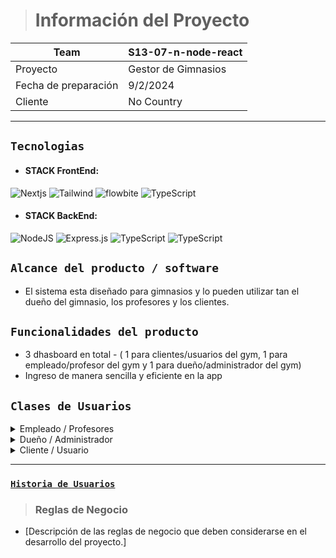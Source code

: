 > # Información del Proyecto

| Team | S13-07-n-node-react |
| --- | --- |
| Proyecto | Gestor de Gimnasios |
| Fecha de preparación | 9/2/2024 |
| Cliente | No Country |

---

## `Tecnologias`

* #### STACK FrontEnd:

![Nextjs](https://img.shields.io/badge/Nextjs-149eca?style=for-the-badge&logo=flowbite&logoColor=fff) ![Tailwind](https://img.shields.io/badge/Tailwind-593D88?style=for-the-badge&logo=redux&logoColor=white) ![flowbite](https://img.shields.io/badge/Sass-CC6699?style=for-the-badge&logo=sass&logoColor=white) ![TypeScript](https://img.shields.io/badge/TypeScript-blue.svg?style=for-the-badge&logo=TypeScript&logoColor=white)

* #### STACK BackEnd:

![NodeJS](https://img.shields.io/badge/Node.js-6DA55F?style=for-the-badge&logo=Node.js&logoColor=white) ![Express.js](https://img.shields.io/badge/Express.js-%23404d59.svg?style=for-the-badge&logo=Express&logoColor=%2361DAFB) ![TypeScript](https://img.shields.io/badge/TypeScript-blue.svg?style=for-the-badge&logo=TypeScript&logoColor=white) ![TypeScript](https://img.shields.io/badge/-MongoDB-13aa52?style=for-the-badge&logo=mongodb&logoColor=white)

## `Alcance del producto / software`

- El sistema esta diseñado para gimnasios y  lo pueden utilizar tan el dueño del gimnasio, los profesores y los clientes.

## `Funcionalidades del producto`

- 3 dhasboard en total - ( 1 para clientes/usuarios del gym, 1 para empleado/profesor del gym y 1 para dueño/administrador del gym)
- Ingreso de manera sencilla y eficiente en la app


## `Clases de Usuarios`

<details>
<summary>Empleado / Profesores</summary>

- Funcionalidades

   - Registro y acceso a la plataforma.
   - Navegación por las funciones básicas.
   - Interacción con contenido principal.
   - visulizar recibo de sueldo, comisiones por clientes
   - acceso a historial de cada alumno para poder ver su peso, musculatura, etc y seguir su evolucion
   - Visualizar alumnos activos e inactivos por sede
   - Visualizar su situacion laboral (contratado, planta, municipal, etc)
   - opcion para visualizar intercambio de cometantario entre profesioanles para la elaboracion de la rutina
</details>

<details>
<summary>Dueño / Administrador</summary>

- Funcionalidades
   - Registro, login y Rol de Dueño/administrador en la app
   - Gestión de usuarios (creación, edición, eliminación).
   - Acceso a paneles de administración.
   - Visualizar de membresias de pagos, cuotas pagas e impagos
   - Visualizar situacion laboral
   - Opcion de seguimineto 
   - Control de stock de la tienda
   - Acceder a los datos de los clientes y profesores
   - Visualizar todos clientes y profesores activos e invactivos por sede
   - Visualizar registro ganancia y gasto que se tuvo que gastar tanto en proveedores como productos y empleados
   - Crud profesor y Cliente
   - Sistema de notificacion de pagos a clientes y profesores
</details>

<details>
<summary>Cliente / Usuario</summary>

- Funcionalidades
   - Registro, login y Rol de Cliente en la app
   - Pago membresia del gym
   - ver rutinas generales, integrales, semanales, etc
   - opcion para enviar y recibir comentarios a usuarios de la app
   - visualizar tiempo de entrenamiento
   - Visualizar las instrucciones de los ejercicios en la rutina
   - activar o desactivar su cuenta (ver reglas de negocio)
   - Visualizar historial de evolucion muscular

</details>

---

###  [`Historia de Usuarios`](./user-story.md)

> ### Reglas de Negocio

- [Descripción de las reglas de negocio que deben considerarse en el desarrollo del proyecto.]

